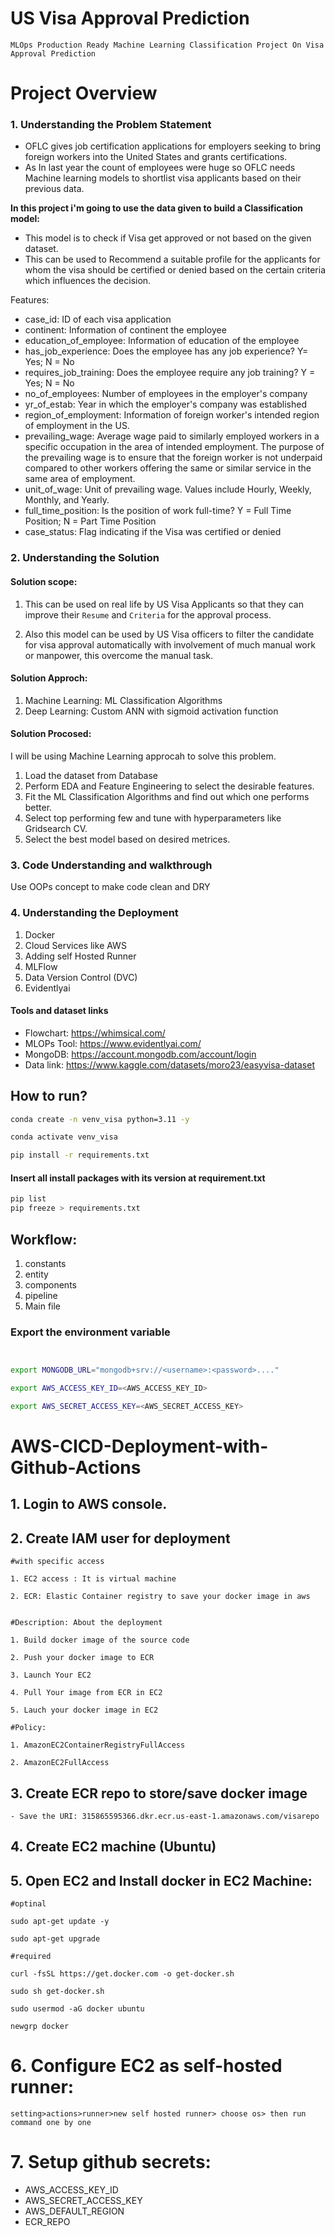 # US Visa Approval Prediction

`MLOps Production Ready Machine Learning Classification Project On Visa Approval Prediction`

# Project Overview

### 1. Understanding the Problem Statement

* OFLC gives job certification applications for employers seeking to bring foreign workers into the United States and grants certifications.
* As In last year the count of employees were huge so OFLC needs Machine learning models to shortlist visa applicants based on their previous data.

**In this project i'm going to use the data given to build a Classification model:**

* This model is to check if Visa get approved or not based on the given dataset.
* This can be used to Recommend a suitable profile for the applicants for whom the visa should be certified or denied based on the certain criteria which influences the decision.



Features:

- case_id: ID of each visa application
- continent: Information of continent the employee
- education_of_employee: Information of education of the employee
- has_job_experience: Does the employee has any job experience? Y= Yes; N = No
- requires_job_training: Does the employee require any job training? Y = Yes; N = No
- no_of_employees: Number of employees in the employer's company
- yr_of_estab: Year in which the employer's company was established
- region_of_employment: Information of foreign worker's intended region of employment in the US.
- prevailing_wage: Average wage paid to similarly employed workers in a specific occupation in the area of intended employment. The purpose of the prevailing wage is to ensure that the foreign worker is not underpaid compared to other workers offering the same or similar service in the same area of employment.
- unit_of_wage: Unit of prevailing wage. Values include Hourly, Weekly, Monthly, and Yearly.
- full_time_position: Is the position of work full-time? Y = Full Time Position; N = Part Time Position
- case_status: Flag indicating if the Visa was certified or denied


### 2. Understanding the Solution

#### Solution scope:

1. This can be used on real life by US Visa Applicants so that they can improve their `Resume` and `Criteria` for the approval process.

2. Also this model can be used by US Visa officers to filter the candidate for visa approval automatically with involvement of much manual work or manpower, this overcome the manual task.

#### Solution Approch:

1. Machine Learning: ML Classification Algorithms
2. Deep Learning: Custom ANN with sigmoid activation function

#### Solution Procosed:

I will be using Machine Learning approcah to solve this problem.

1. Load the dataset from Database
2. Perform EDA and Feature Engineering to select the desirable features.
3. Fit the ML Classification Algorithms and find out which one performs better.
4. Select top performing few and tune with hyperparameters like Gridsearch CV.
5. Select the best model based on desired metrices.

### 3. Code Understanding and walkthrough

Use OOPs concept to make code clean and DRY

### 4. Understanding the Deployment

1. Docker
2. Cloud Services like AWS
3. Adding self Hosted Runner
4. MLFlow
5. Data Version Control (DVC)
6. Evidentlyai

#### Tools and dataset links

- Flowchart: https://whimsical.com/
- MLOPs Tool: https://www.evidentlyai.com/
- MongoDB: https://account.mongodb.com/account/login
- Data link: https://www.kaggle.com/datasets/moro23/easyvisa-dataset

## How to run?

```bash
conda create -n venv_visa python=3.11 -y
```

```bash
conda activate venv_visa
```

```bash
pip install -r requirements.txt
```

#### Insert all install packages with its version at requirement.txt

```bash
pip list
pip freeze > requirements.txt
```

## Workflow:

1. constants
2. entity
3. components
4. pipeline
5. Main file

### Export the environment variable

```bash


export MONGODB_URL="mongodb+srv://<username>:<password>...."

export AWS_ACCESS_KEY_ID=<AWS_ACCESS_KEY_ID>

export AWS_SECRET_ACCESS_KEY=<AWS_SECRET_ACCESS_KEY>


```

# AWS-CICD-Deployment-with-Github-Actions

## 1. Login to AWS console.

## 2. Create IAM user for deployment

    #with specific access

    1. EC2 access : It is virtual machine

    2. ECR: Elastic Container registry to save your docker image in aws


    #Description: About the deployment

    1. Build docker image of the source code

    2. Push your docker image to ECR

    3. Launch Your EC2

    4. Pull Your image from ECR in EC2

    5. Lauch your docker image in EC2

    #Policy:

    1. AmazonEC2ContainerRegistryFullAccess

    2. AmazonEC2FullAccess

## 3. Create ECR repo to store/save docker image

    - Save the URI: 315865595366.dkr.ecr.us-east-1.amazonaws.com/visarepo

## 4. Create EC2 machine (Ubuntu)

## 5. Open EC2 and Install docker in EC2 Machine:

    #optinal

    sudo apt-get update -y

    sudo apt-get upgrade

    #required

    curl -fsSL https://get.docker.com -o get-docker.sh

    sudo sh get-docker.sh

    sudo usermod -aG docker ubuntu

    newgrp docker

# 6. Configure EC2 as self-hosted runner:

    setting>actions>runner>new self hosted runner> choose os> then run command one by one

# 7. Setup github secrets:

- AWS_ACCESS_KEY_ID
- AWS_SECRET_ACCESS_KEY
- AWS_DEFAULT_REGION
- ECR_REPO
